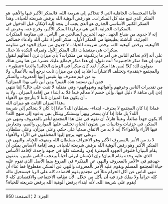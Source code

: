 ------------------------------------------------------------------------

فأما المجتمعات الجاهلية التي لا تتحاكم إلى شريعة الله، فالمنكر الأكبر
فيها والأهم، هو المنكر الذي تنبع منه كل المنكرات.. هو رفض ألوهية الله
برفض شريعته للحياة.. وهذا المنكر الكبير الأساسي الجذري هو الذي يجب أن
يتجه إليه الإنكار، قبل الدخول في المنكرات الجزئية، التي هي تبع لهذا
المنكر الأكبر، وفرع عنه، وعرض له..  
إنه لا جدوى من ضياع الجهد.. جهد الخيرين الصالحين من الناس.. في مقاومة
المنكرات الجزئية، الناشئة بطبيعتها من المنكر الأول.. منكر الجرأة على
الله وادعاء خصائص الألوهية، ورفض ألوهية الله، برفض شريعته للحياة.. لا
جدوى من ضياع الجهد في مقاومة منكرات هي مقتضيات ذلك المنكر الأول وثمراته
النكدة بلا جدال.  
على أنه إلام نحاكم الناس في أمر ما يرتكبونه من منكرات؟ بأي ميزان نزن
أعمالهم لنقول لهم: إن هذا منكر فاجتنبوه؟ أنت تقول: إن هذا منكر فيطلع
عليك عشرة من هنا ومن هناك يقولون لك: كلا! ليس هذا منكراً. لقد كان منكراً
في الزمان الخالي! والدنيا «تتطور» ، والمجتمع «يتقدم» وتختلف الاعتبارات!
فلا بد إذن من ميزان ثابت نرجع إليه بالأعمال، ولا بد من قيم معترف بها
نقيس إليها المعروف والمنكر.  
فمن أين نستمد هذه القيم؟ ومن أين نأتي بهذا الميزان؟  
من تقديرات الناس وعرفهم وأهوائهم وشهواتهم- وهي متقلبة لا تثبت على حال؟
إننا ننتهي إذن إلى متاهة لا دليل فيها، وإلى خضم لا معالم فيه! فلا بد
ابتداء من إقامة الميزان.. ولا بد أن يكون هذا الميزان ثابتاً لا يتأرجح مع
الأهواء..  
هذا الميزان الثابت هو ميزان الله..  
فماذا إذا كان المجتمع لا يعترف- ابتداء- بسلطان الله؟ ماذا إذا كان لا
يتحاكم إلى شريعة الله؟ بل ماذا إذا كان يسخر ويهزأ ويستنكر وينكل بمن
يدعوه إلى منهج الله؟  
ألا يكون جهداً ضائعاً، وعبثاً هازلاً، أن تقوم في مثل هذا المجتمع لتأمر
بالمعروف وتنهى عن المنكر، في جزئيات وجانبيات من شئون الحياة، تختلف عليها
الموازين والقيم، وتتعارض فيها الآراء والأهواء؟! إنه لا بد من الاتفاق
مبدئياً على حكم، وعلى ميزان، وعلى سلطان، وعلى جهة يرجع إليها المختلفون في
الآراء والأهواء..  
لا بد من الأمر بالمعروف الأكبر وهو الاعتراف بسلطان الله ومنهجه للحياة.
والنهي عن المنكر الأكبر وهو رفض ألوهية الله برفض شريعته للحياة.. وبعد
إقامة الأساس يمكن أن يقام البنيان! فلتوفر الجهود المبعثرة إذن، ولتحشد
كلها في جبهة واحدة، لإقامة الأساس الذي عليه وحده يقام البنيان! وإن
الإنسان ليرثي أحياناً ويعجب لأناس طيبين، ينفقون جهدهم في «الأمر بالمعروف
والنهي عن المنكر» في الفروع بينما الأصل الذي تقوم عليه حياة المجتمع
المسلم ويقوم عليه الأمر بالمعروف والنهي عن المنكر، مقطوع! فما غناء أن
تنهى الناس عن أكل الحرام مثلاً في مجتمع يقوم اقتصاده كله على الربا
فيستحيل ماله كله حراماً ولا يملك فرد فيه أن يأكل من حلال.. لأن نظامه
الاجتماعي والاقتصادي كله لا يقوم على شريعة الله. لأنه ابتداء يرفض ألوهية
الله برفض شريعته للحياة؟!

------------------------------------------------------------------------

الجزء: 2 ¦ الصفحة: 950
